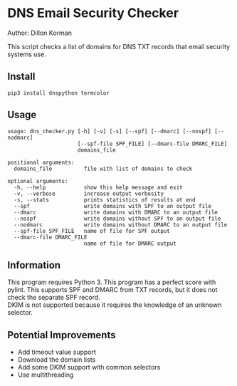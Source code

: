 # DNS Email Security Checker
Author: Dillon Korman

This script checks a list of domains for DNS TXT records that email security systems use. 

## Install

`pip3 install dnspython termcolor`

## Usage

```
usage: dns_checker.py [-h] [-v] [-s] [--spf] [--dmarc] [--nospf] [--nodmarc]
                      [--spf-file SPF_FILE] [--dmarc-file DMARC_FILE]
                      domains_file

positional arguments:
  domains_file          file with list of domains to check

optional arguments:
  -h, --help            show this help message and exit
  -v, --verbose         increase output verbosity
  -s, --stats           prints statistics of results at end
  --spf                 write domains with SPF to an output file
  --dmarc               write domains with DMARC to an output file
  --nospf               write domains without SPF to an output file
  --nodmarc             write domains without DMARC to an output file
  --spf-file SPF_FILE   name of file for SPF output
  --dmarc-file DMARC_FILE
                        name of file for DMARC output

```

## Information
This program requires Python 3.
This program has a perfect score with pylint. 
This supports SPF and DMARC from TXT records, but it does not check the separate SPF record.  
DKIM is not supported because it requires the knowledge of an unknown selector.

## Potential Improvements
* Add timeout value support
* Download the domain lists 
* Add some DKIM support with common selectors
* Use multithreading
